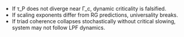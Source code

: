 * If τ_P does not diverge near Γ_c, dynamic criticality is falsified.
* If scaling exponents differ from RG predictions, universality breaks.
* If triad coherence collapses stochastically without critical slowing, system may not follow LPF dynamics.